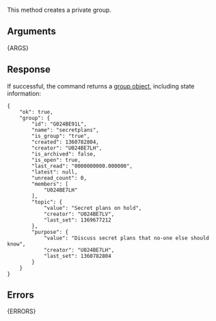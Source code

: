 This method creates a private group.


## Arguments

{ARGS}


## Response

If successful, the command returns a [group object](/types/group), including state information:

    {
        "ok": true,
        "group": {
            "id": "G024BE91L",
            "name": "secretplans",
            "is_group": "true",
            "created": 1360782804,
            "creator": "U024BE7LH",
            "is_archived": false,
            "is_open": true,
            "last_read": "0000000000.000000",
            "latest": null,
            "unread_count": 0,
            "members": [
                "U024BE7LH"
            ],
            "topic": {
                "value": "Secret plans on hold",
                "creator": "U024BE7LV",
                "last_set": 1369677212
            },
            "purpose": {
                "value": "Discuss secret plans that no-one else should know",
                "creator": "U024BE7LH",
                "last_set": 1360782804
            }
        }
    }


## Errors

{ERRORS}


